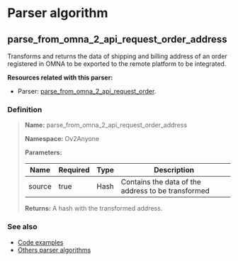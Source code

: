 # Parser algorithm
 
## parse_from_omna_2_api_request_order_address

Transforms and returns the data of shipping and billing address of an order registered in OMNA to be exported 
to the remote platform to be integrated.

**Resources related with this parser:**

* Parser: [parse_from_omna_2_api_request_order](../parser-algorithms/parse_from_omna_2_api_request_order.md).

    
### Definition

> **Name:** parse_from_omna_2_api_request_order_address
> 
> **Namespace:** Ov2Anyone
>
> **Parameters:**
> 
> | Name | Required | Type | Description |
> | ---- | -------- | ---- | ----------- |
> | source | true | Hash | Contains the data of the address to be transformed |
>
> **Returns:** A hash with the transformed address.

### See also
* [Code examples](https://cenit.io/algorithm?f[name][40703][o]=is&f[name][40703][v]=parse_from_omna_2_api_request_order_address&f[namespace][40840][o]=starts_with&f[namespace][40840][v]=Ov2)
* [Others parser algorithms](overview?id=parse_from_omna_2_api_request_order_address)